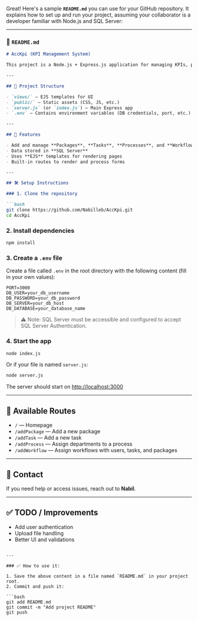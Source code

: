 Great! Here's a sample **`README.md`** you can use for your GitHub repository. It explains how to set up and run your project, assuming your collaborator is a developer familiar with Node.js and SQL Server:

---

### 📄 `README.md`

````markdown
# AccKpi (KPI Management System)

This project is a Node.js + Express.js application for managing KPIs, packages, tasks, processes, and workflows, connected to a Microsoft SQL Server database.

---

## 📁 Project Structure

- `views/` — EJS templates for UI
- `public/` — Static assets (CSS, JS, etc.)
- `server.js` (or `index.js`) — Main Express app
- `.env` — Contains environment variables (DB credentials, port, etc.)

---

## 🚀 Features

- Add and manage **Packages**, **Tasks**, **Processes**, and **Workflows**
- Data stored in **SQL Server**
- Uses **EJS** templates for rendering pages
- Built-in routes to render and process forms

---

## 🛠️ Setup Instructions

### 1. Clone the repository

```bash
git clone https://github.com/Nabilleb/AccKpi.git
cd AccKpi
````

### 2. Install dependencies

```bash
npm install
```

### 3. Create a `.env` file

Create a file called `.env` in the root directory with the following content (fill in your own values):

```env
PORT=3000
DB_USER=your_db_username
DB_PASSWORD=your_db_password
DB_SERVER=your_db_host
DB_DATABASE=your_database_name
```

> ⚠️ Note: SQL Server must be accessible and configured to accept SQL Server Authentication.

### 4. Start the app

```bash
node index.js
```

Or if your file is named `server.js`:

```bash
node server.js
```

The server should start on [http://localhost:3000](http://localhost:3000)

---

## 📌 Available Routes

* `/` — Homepage
* `/addPackage` — Add a new package
* `/addTask` — Add a new task
* `/addProcess` — Assign departments to a process
* `/addWorkflow` — Assign workflows with users, tasks, and packages

---

## 🙋 Contact

If you need help or access issues, reach out to **Nabil**.

---

## ✅ TODO / Improvements

* Add user authentication
* Upload file handling
* Better UI and validations

````

---

### ✅ How to use it:

1. Save the above content in a file named `README.md` in your project root.
2. Commit and push it:

```bash
git add README.md
git commit -m "Add project README"
git push
````

